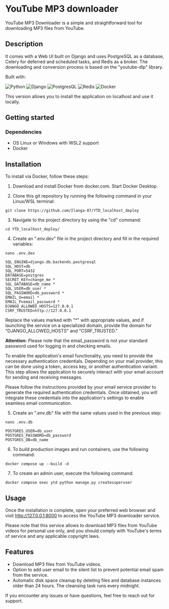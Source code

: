 # YouTube MP3 downloader

YouTube MP3 Downloader is a simple and straightforward tool for downloading MP3 files from YouTube. 


## Description

It comes with a Web UI built on Django and uses PostgreSQL as a database, Celery for deferred and scheduled tasks, and Redis as a broker. 
The downloading and conversion process is based on the "youtube-dlp" library.

Built with:

![Python](https://img.shields.io/badge/Python-FFD43B?style=for-the-badge&logo=python&logoColor=blue)
![Django](https://img.shields.io/badge/Django-092E20?style=for-the-badge&logo=django&logoColor=green)
![PostgresQL](https://img.shields.io/badge/PostgreSQL-316192?style=for-the-badge&logo=postgresql&logoColor=white)
![Redis](https://img.shields.io/badge/redis-%23DD0031.svg?&style=for-the-badge&logo=redis&logoColor=white)
![Docker](https://img.shields.io/badge/Docker-2CA5E0?style=for-the-badge&logo=docker&logoColor=white)

This version allows you to install the application on localhost and use it locally.

## Getting started

### Dependencies

- OS Linux or Windows with WSL2 support
- Docker

## Installation

To install via Docker, follow these steps:

1. Download and install Docker from docker.com. Start Docker Desktop.

2. Clone this git repository by running the following command in your Linux/WSL terminal:
```commandline
git clone https://github.com/Ilanga-87/YTD_localhost_deploy
```
3. Navigate to the project directory by using the "cd" command:

```commandline
cd YTD_localhost_deploy/
```

4. Create an ".env.dev" file in the project directory and fill in the required variables:
```commandline
nano .env.dev
```

```commandline
SQL_ENGINE=django.db.backends.postgresql
SQL_HOST=db
SQL_PORT=5432
DATABASE=postgres
SECRET_KEY=change_me *
SQL_DATABASE=db_name *
SQL_USER=db_user *
SQL_PASSWORD=db_password *
EMAIL_U=email *
EMAIL_P=email_password *
DJANGO_ALLOWED_HOSTS=127.0.0.1
CSRF_TRUSTED=http://127.0.0.1
```

Replace the values marked with "*" with appropriate values, 
and if launching the service on a specialized domain, provide the domain for "DJANGO_ALLOWED_HOSTS" and "CSRF_TRUSTED."

**Attention:** Please note that the email_password is not your standard password used for logging in and checking emails.

To enable the application's email functionality, you need to provide the necessary authentication credentials. 
Depending on your mail provider, this can be done using a token, access key, or another authentication variant. 
This step allows the application to securely interact with your email account for sending and receiving messages.

Please follow the instructions provided by your email service provider to generate the required authentication credentials. 
Once obtained, you will integrate these credentials into the application's settings to enable seamless email communication.

5. Create an ".env.db" file with the same values used in the previous step:
```commandline
nano .env.db
```

```commandline
POSTGRES_USER=db_user
POSTGRES_PASSWORD=db_password
POSTGRES_DB=db_name
```

6. To build production images and run containers, use the following command:
```
docker compose up --build -d
```

7. To create an admin user, execute the following command:
```
docker compose exec ytd python manage.py createsuperuser
```

## Usage

Once the installation is complete, open your preferred web browser and visit http://127.0.0.1:8000 to access the YouTube MP3 downloader service.

Please note that this service allows to download MP3 files from YouTube videos for personal use only, 
and you should comply with YouTube's terms of service and any applicable copyright laws.



## Features

- Download MP3 files from YouTube videos.
- Option to add user email to the silent list to prevent potential email spam from the service.
- Automatic disk space cleanup by deleting files and database instances older than 24 hours. The cleansing task runs every midnight.

If you encounter any issues or have questions, feel free to reach out for support.